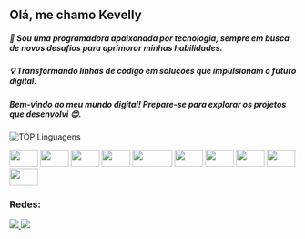 ## Olá, me chamo Kevelly

##### 🤍 Sou uma programadora apaixonada por tecnologia, sempre em busca de novos desafios para aprimorar minhas habilidades.

##### 💡 Transformando linhas de código em soluções que impulsionam o futuro digital.

##### Bem-vindo ao meu mundo digital! Prepare-se para explorar os projetos que desenvolvi 😊.

![TOP Linguagens](https://github-readme-stats.vercel.app/api/top-langs/?username=kev-oli&layout=compact&theme=radical)

<div>
  <img height="30" width="50" src="https://img.shields.io/badge/MySQL-00000F?style=for-the-badge&logo=mysql&logoColor=whit" />
  <img height="30" width="50" src="https://img.shields.io/badge/Node.js-43853D?style=for-the-badge&logo=node.js&logoColor=white" />
  <img height="30" width="50" src="https://img.shields.io/badge/React-20232A?style=for-the-badge&logo=react&logoColor=61DAFB" />
  <img height="30" width="50" src="https://img.shields.io/badge/JavaScript-F7DF1E?style=for-the-badge&logo=javascript&logoColor=black" />
  <img height="30" width="70" src="https://img.shields.io/badge/Visual_Studio_Code-0078D4?style=for-the-badge&logo=visual%20studio%20code&logoColor=white" />
  <img height="30" width="50" src="https://img.shields.io/badge/CSS-239120?&style=for-the-badge&logo=css3&logoColor=white" />
  <img height="30" width="50" src="https://img.shields.io/badge/HTML5-E34F26?style=for-the-badge&logo=html5&logoColor=white" />
  <img height="30" width="50" src="https://img.shields.io/badge/PHP-777BB4?style=for-the-badge&logo=php&logoColor=white" />
  <img height="30" width="50" src="https://img.shields.io/badge/Express.js-404D59?style=for-the-badge" />
  <img height="30" width="50" src="https://img.shields.io/badge/GIT-E44C30?style=for-the-badge&logo=git&logoColor=white" />
</div>

### Redes:
<div>
  <a href="https://www.linkedin.com/in/kevelly-oliveira" ><img src="https://img.shields.io/badge/LinkedIn-0077B5?style=for-the-badge&logo=linkedin&logoColor=black" /> </a> 
  <a href="mailto:kevellyoliveira2@gmail.com" ><img src="https://img.shields.io/badge/Gmail-D14836?style=for-the-badge&logo=gmail&logoColor=white" /> </a> 
</div>
